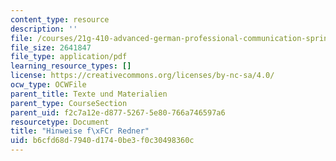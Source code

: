 ```yaml
---
content_type: resource
description: ''
file: /courses/21g-410-advanced-german-professional-communication-spring-2017/b6cfd68d7940d1740be3f0c30498360c_21G_410s17_W13_M36.pdf
file_size: 2641847
file_type: application/pdf
learning_resource_types: []
license: https://creativecommons.org/licenses/by-nc-sa/4.0/
ocw_type: OCWFile
parent_title: Texte und Materialien
parent_type: CourseSection
parent_uid: f2c7a12e-d877-5267-5e80-766a746597a6
resourcetype: Document
title: "Hinweise f\xFCr Redner"
uid: b6cfd68d-7940-d174-0be3-f0c30498360c
---
```

